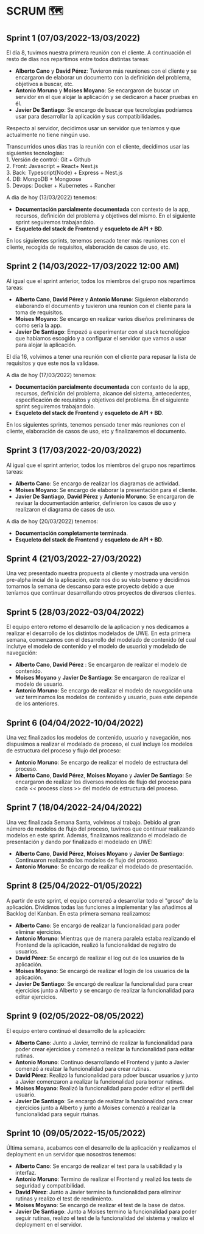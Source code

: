 # SCRUM 🗺️

## Sprint 1 (07/03/2022-13/03/2022)  
  El día 8, tuvimos nuestra primera reunión con el cliente. A continuación el resto de días nos repartimos entre todos distintas tareas:  
   - __Alberto Cano__ y __David Pérez__: Tuvieron más reuniones con el cliente y se encargaron de elaborar un documento con la definición del problema, objetivos a buscar, etc.   
   - __Antonio Moruno__ y __Moises Moyano__: Se encargaron de buscar un servidor en el que alojar la aplicación y se dedicaron a hacer pruebas en él.  
   - __Javier De Santiago__: Se encargo de buscar que tecnologías podríamos usar para desarrollar la aplicación y sus compatibilidades.  
   
   Respecto al servidor, decidimos usar un servidor que teníamos y que actualmente no tiene ningún uso.
   
   Transcurridos unos días tras la reunión con el cliente, decidimos usar las siguientes tecnologías:  
      1. Versión de control: Git + Github  
      2. Front: Javascript + React+ Next.js  
      3. Back: Typescript(Node) + Express + Nest.js  
      4. DB: MongoDB + Mongoose  
      5. Devops: Docker + Kubernetes + Rancher
     
 
   A dia de hoy (13/03/2022) tenemos:  
   - __Documentación parcialmente documentada__ con contexto de la app, recursos, definición del problema y objetivos del mismo. En el siguiente sprint seguiremos trabajandolo.    
   - __Esqueleto del stack de Frontend__ y __esqueleto de API + BD__.  
      
   En los siguientes sprints, tenemos pensado tener más reuniones con el cliente, recogida de requisitos, elaboración de casos de uso, etc.





  ## Sprint 2 (14/03/2022-17/03/2022 12:00 AM)  
   Al igual que el sprint anterior, todos los miembros del grupo nos repartimos tareas:  
   - __Alberto Cano__, __David Pérez__ y __Antonio Moruno__: Siguieron elaborando elaborando el documento y tuvieron una reunion con el cliente para la toma de     requisitos.   
   - __Moises Moyano__: Se encargo en realizar varios diseños preliminares de como sería la app.  
   - __Javier De Santiago__: Empezó a experimentar con el stack tecnológico que habiamos escogido y a configurar el servidor que vamos a usar para alojar la aplicación.
    
    
   El día 16, volvimos a tener una reunión con el cliente para repasar la lista de requisitos y que este nos la validase.
   
   
   A dia de hoy (17/03/2022) tenemos:  
   - __Documentación parcialmente documentada__ con contexto de la app, recursos, definición del problema, alcance del sistema, antecedentes, especificación de requisitos y objetivos del problema. En el siguiente sprint seguiremos trabajandolo.      
   - __Esqueleto del stack de Frontend__ y __esqueleto de API + BD__.  

  En los siguientes sprints, tenemos pensado tener más reuniones con el cliente, elaboración de casos de uso, etc y finalizaremos el documento.





## Sprint 3 (17/03/2022-20/03/2022)  
  Al igual que el sprint anterior, todos los miembros del grupo nos repartimos tareas:  
  - __Alberto Cano__: Se encargo de realizar los diagramas de actividad.  
  - __Moises Moyano__: Se encargo de elaborar la presentación para el cliente.  
  - __Javier De Santiago__, __David Pérez__ y __Antonio Moruno__: Se encargaron de revisar la documentación anterior, definieron los casos de uso y realizaron el diagrama de casos de uso.  


A dia de hoy (20/03/2022) tenemos:  
   - __Documentación completamente terminada__.     
   - __Esqueleto del stack de Frontend__ y __esqueleto de API + BD__.  





## Sprint 4 (21/03/2022-27/03/2022)  
  Una vez presentado nuestra propuesta al cliente y mostrada una versión pre-alpha incial de la aplicación, este nos dio su visto bueno y decidimos tomarnos la semana de descanso para este proyecto debido a que teníamos que continuar desarrollando otros proyectos de diversos clientes.
  
  
  
  
## Sprint 5 (28/03/2022-03/04/2022)  
   El equipo entero retomo el desarrollo de la aplicacion y nos dedicamos a realizar el desarrollo de los distintos modelados de UWE. En esta primera semana, comenzamos con el desarrollo del modelado de contenido (el cual inclutye el modelo de contenido y el modelo de usuario) y modelado de navegación:
   - __Alberto Cano__, __David Pérez__ : Se encargaron de realizar el modelo de contenido.
   - __Moises Moyano__ y __Javier De Santiago__: Se encargaron de realizar el modelo de usuario.
   - __Antonio Moruno__: Se encargo de realizar el modelo de navegación una vez terminamos los modelos de contenido y usuario, pues este depende de los anteriores.
   
   
   
   
## Sprint 6 (04/04/2022-10/04/2022)  
   Una vez finalizados los modelos de contenido, usuario y navegación, nos dispusimos a realizar el modelado de proceso, el cual incluye los modelos de estructura del proceso y flujo del proceso:  
   - __Antonio Moruno__: Se encargo de realizar el modelo de estructura del proceso.  
   - __Alberto Cano__, __David Pérez__, __Moises Moyano__ y __Javier De Santiago__: Se encargaron de realizar los diversos modelos de flujo del proceso para cada     << process class >> del modelo de estructura del proceso.  
   
   
   
## Sprint 7 (18/04/2022-24/04/2022)  
   Una vez finalizada Semana Santa, volvimos al trabajo. Debido al gran número de modelos de flujo del proceso, tuvimos que continuar realizando modelos en este sprint. Además, finalizamos realizando el modelado de presentación y dando por finalizado el modelado en UWE:  
   - __Alberto Cano__, __David Pérez__, __Moises Moyano__ y __Javier De Santiago__: Continuaron realizando los modelos de flujo del proceso.  
   - __Antonio Moruno__: Se encargo de realizar el modelado de presentación.  
   
   
  
   
## Sprint 8 (25/04/2022-01/05/2022)  
   A partir de este sprint, el equipo comenzó a desarrollar todo el "groso" de la aplicación. Dividimos todas las funciones a implementar y las añadimos al Backlog del Kanban. En esta primera semana realizamos:  
   - __Alberto Cano__: Se encargó de realizar la funcionalidad para poder eliminar ejercicios.  
   - __Antonio Moruno__: Mientras que de manera paralela estaba realizando el Frontend de la aplicación, realizó la funcionalidad de registro de usuarios.  
   - __David Pérez__: Se encargó de realizar el log out de los usuarios de la aplicación.  
   - __Moises Moyano__: Se encargó de realizar el login de los usuarios de la aplicación.  
   - __Javier De Santiago__: Se encargó de realizar la funcionalidad para crear ejercicios junto a Alberto y se encargo de realizar la funcionalidad para editar ejercicios.  
   
   
   
## Sprint 9 (02/05/2022-08/05/2022)  
   El equipo entero continuó el desarrollo de la aplicación:
   - __Alberto Cano__: Junto a Javier, terminó de realizar la funcionalidad para poder crear ejercicios y comenzó a realizar la funcionalidad para editar rutinas.  
   - __Antonio Moruno__: Continuo desarrollando el Frontend y junto a Javier comenzó a realzar la funcionalidad para crear rutinas.  
   - __David Pérez__: Realizó la funcionalidad para pdoer buscar usuarios y junto a Javier comenzaron a realizar la funcionalidad para borrar rutinas.  
   - __Moises Moyano__: Realizó la funcionalidad para poder editar el perfil del usuario.  
   - __Javier De Santiago__: Se encargó de realizar la funcionalidad para crear ejercicios junto a Alberto y junto a Moises comenzó a realizar la funcionalidad para seguir rtuinas.  
   
   
   
   
 ## Sprint 10 (09/05/2022-15/05/2022)  
   Última semana, acabamos con el desarrollo de la aplicación y realizamos el deployment en un servidor que nosostros tenemos:
   - __Alberto Cano__: Se encargó de realizar el test para la usabilidad y la interfaz.  
   - __Antonio Moruno__: Termino de realizar el Frontend y realizó los tests de seguridad y compatibilidad.  
   - __David Pérez__: Junto a Javier termino la funcionalidad para eliminar rutinas y realizo el test de rendimiento.  
   - __Moises Moyano__: Se encargó de realizar el test de la base de datos.  
   - __Javier De Santiago__: Junto a Moises termino la funcionalidad para poder seguir rutinas, realizo el test de la funcionalidad del sistema y realizo el deployment en el servidor.  
   
